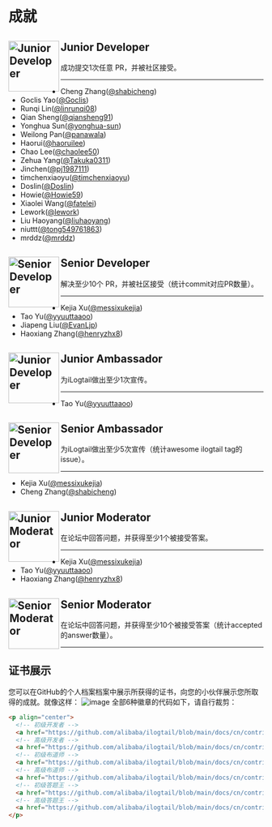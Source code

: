 # 成就

## <img alt="Junior Developer" width="100" height="100" src="https://ilogtail-community-edition.oss-cn-shanghai.aliyuncs.com/images/contributing/achievement/Jr.Dev.png" align="left" style="vertical-align: middle;"/> <span style="vertical-align: middle;">Junior Developer</span>

成功提交1次任意 PR，并被社区接受。

---

- Cheng Zhang([@shabicheng](https://github.com/shabicheng))
- Goclis Yao([@Goclis](https://github.com/Goclis))
- Runqi Lin([@linrunqi08](https://github.com/linrunqi08))
- Qian Sheng([@qiansheng91](https://github.com/qiansheng91))
- Yonghua Sun([@yonghua-sun](https://github.com/yonghua-sun))
- Weilong Pan([@panawala](https://github.com/panawala))
- Haorui([@haoruilee](https://github.com/haoruilee))
- Chao Lee([@chaolee50](https://github.com/chaolee50))
- Zehua Yang([@Takuka0311](https://github.com/Takuka0311))
- Jinchen([@pj1987111](https://github.com/pj1987111))
- timchenxiaoyu([@timchenxiaoyu](https://github.com/timchenxiaoyu))
- Doslin([@Doslin](https://github.com/Doslin))
- Howie([@Howie59](https://github.com/Howie59))
- Xiaolei Wang([@fatelei](https://github.com/fatelei))
- Lework([@lework](https://github.com/lework))
- Liu Haoyang([@liuhaoyang](https://github.com/liuhaoyang))
- niuttt([@tong549761863](https://github.com/tong549761863))
- mrddz([@mrddz](https://github.com/mrddz))

## <img alt="Senior Developer" width="100" height="100" src="https://ilogtail-community-edition.oss-cn-shanghai.aliyuncs.com/images/contributing/achievement/Sr.Dev.png" align="left" style="vertical-align: middle;"/> <span style="vertical-align: middle;">Senior Developer</span>

解决至少10个 PR，并被社区接受（统计commit对应PR数量）。

---

- Kejia Xu([@messixukejia](https://github.com/messixukejia))
- Tao Yu([@yyuuttaaoo](https://github.com/yyuuttaaoo))
- Jiapeng Liu([@EvanLjp](https://github.com/EvanLjp))
- Haoxiang Zhang([@henryzhx8](https://github.com/henryzhx8))

## <img alt="Junior Developer" width="100" height="100" src="https://ilogtail-community-edition.oss-cn-shanghai.aliyuncs.com/images/contributing/achievement/Jr.Amb.png" align="left" style="vertical-align: middle;"/> <span style="vertical-align: middle;">Junior Ambassador</span>

为iLogtail做出至少1次宣传。

---

- Tao Yu([@yyuuttaaoo](https://github.com/yyuuttaaoo))

## <img alt="Senior Developer" width="100" height="100" src="https://ilogtail-community-edition.oss-cn-shanghai.aliyuncs.com/images/contributing/achievement/Sr.Amb.png" align="left" style="vertical-align: middle;"/> <span style="vertical-align: middle;">Senior Ambassador</span>

为iLogtail做出至少5次宣传（统计awesome ilogtail tag的issue）。

---

- Kejia Xu([@messixukejia](https://github.com/messixukejia))
- Cheng Zhang([@shabicheng](https://github.com/shabicheng))

## <img alt="Junior Moderator" width="100" height="100" src="https://ilogtail-community-edition.oss-cn-shanghai.aliyuncs.com/images/contributing/achievement/Jr.Mod.png" align="left" style="vertical-align: middle;"/> <span style="vertical-align: middle;">Junior Moderator</span>

在论坛中回答问题，并获得至少1个被接受答案。

---

- Kejia Xu([@messixukejia](https://github.com/messixukejia))
- Tao Yu([@yyuuttaaoo](https://github.com/yyuuttaaoo))
- Haoxiang Zhang([@henryzhx8](https://github.com/henryzhx8))

## <img alt="Senior Moderator" width="100" height="100" src="https://ilogtail-community-edition.oss-cn-shanghai.aliyuncs.com/images/contributing/achievement/Sr.Mod.png" align="left" style="vertical-align: middle;"/> <span style="vertical-align: middle;">Senior Moderator</span>

在论坛中回答问题，并获得至少10个被接受答案（统计accepted的answer数量）。

---

## 证书展示

您可以在GitHub的个人档案档案中展示所获得的证书，向您的小伙伴展示您所取得的成就。就像这样：
![image](https://user-images.githubusercontent.com/1827594/186176496-6f434cea-a78a-4117-9476-4c882b90185a.png)
全部6种徽章的代码如下，请自行裁剪：

```html
<p align="center">
  <!-- 初级开发者 -->
  <a href="https://github.com/alibaba/ilogtail/blob/main/docs/cn/contributing/achievement.md#junior-developer"><img alt="Junior Developer" width="200" height="200" src="https://ilogtail-community-edition.oss-cn-shanghai.aliyuncs.com/images/contributing/achievement/Jr.Dev.png" /></a>
  <!-- 高级开发者 -->
  <a href="https://github.com/alibaba/ilogtail/blob/main/docs/cn/contributing/achievement.md#senior-developer"><img alt="Senior Developer" width="200" height="200" src="https://ilogtail-community-edition.oss-cn-shanghai.aliyuncs.com/images/contributing/achievement/Sr.Dev.png" /></a>
  <!-- 初级布道师 -->
  <a href="https://github.com/alibaba/ilogtail/blob/main/docs/cn/contributing/achievement.md#junior-ambassador"><img alt="Junior Ambassador" width="200" height="200" src="https://ilogtail-community-edition.oss-cn-shanghai.aliyuncs.com/images/contributing/achievement/Jr.Amb.png" /></a>
  <!-- 高级布道师 -->
  <a href="https://github.com/alibaba/ilogtail/blob/main/docs/cn/contributing/achievement.md#senior-ambassador"><img alt="Senior Ambassador" width="200" height="200" src="https://ilogtail-community-edition.oss-cn-shanghai.aliyuncs.com/images/contributing/achievement/Sr.Amb.png" /></a>
  <!-- 初级答题王 -->
  <a href="https://github.com/alibaba/ilogtail/blob/main/docs/cn/contributing/achievement.md#junior-moderator"><img alt="Junior Moderator" width="200" height="200" src="https://ilogtail-community-edition.oss-cn-shanghai.aliyuncs.com/images/contributing/achievement/Jr.Mod.png" /></a>
  <!-- 高级答题王 -->
  <a href="https://github.com/alibaba/ilogtail/blob/main/docs/cn/contributing/achievement.md#senior-moderator"><img alt="Senior Moderator" width="200" height="200" src="https://ilogtail-community-edition.oss-cn-shanghai.aliyuncs.com/images/contributing/achievement/Sr.Mod.png" /></a>
</p>
```
